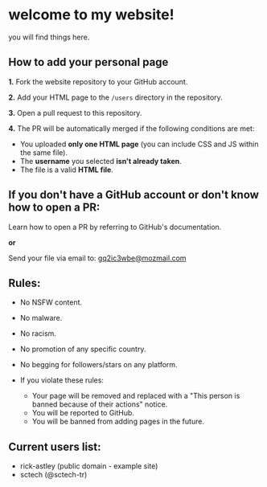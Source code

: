 # welcome to my website!
you will find things here.
## How to add your personal page

**1.** Fork the website repository to your GitHub account.

**2.** Add your HTML page to the `/users` directory in the repository.

**3.** Open a pull request to this repository.

**4.** The PR will be automatically merged if the following conditions are met:
- You uploaded **only one HTML page** (you can include CSS and JS within the same file).
- The **username** you selected **isn't already taken**.
- The file is a valid **HTML file**.

## If you don't have a GitHub account or don't know how to open a PR:

Learn how to open a PR by referring to GitHub's documentation.

**or**

Send your file via email to: [gq2ic3wbe@mozmail.com](mailto:gq2ic3wbe@mozmail.com)

## Rules:
- No NSFW content.
- No malware.
- No racism.
- No promotion of any specific country.
- No begging for followers/stars on any platform.

- If you violate these rules:
  - Your page will be removed and replaced with a "This person is banned because of their actions" notice.
  - You will be reported to GitHub.
  - You will be banned from adding pages in the future.

## Current users list:
- rick-astley (public domain - example site)
- sctech (@sctech-tr)

